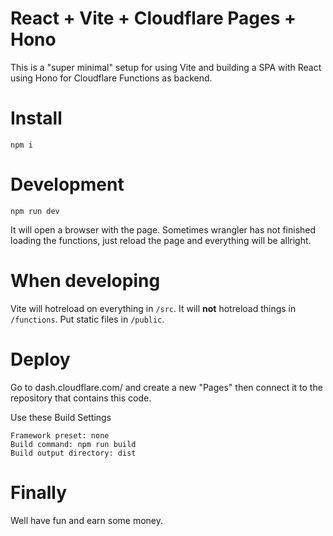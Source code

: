 # React + Vite + Cloudflare Pages + Hono
This is a "super minimal" setup for using Vite and building a SPA with React using Hono for Cloudflare Functions as backend.

# Install
``` 
npm i 
```

# Development
```
npm run dev
```

It will open a browser with the page. Sometimes wrangler has not finished loading the functions, just reload the page and everything will be allright.

# When developing
Vite will hotreload on everything in `/src`. It will **not** hotreload things in `/functions`.
Put static files in `/public`.

# Deploy

Go to dash.cloudflare.com/ and create a new "Pages" then connect it to the repository that contains this code.

Use these Build Settings
```
Framework preset: none
Build command: npm run build
Build output directory: dist
```



# Finally
Well have fun and earn some money.